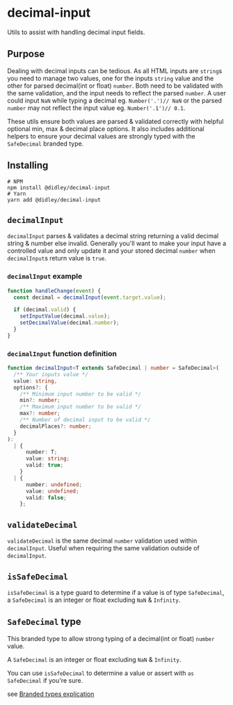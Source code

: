 # decimal-input

Utils to assist with handling decimal input fields.

## Purpose

Dealing with decimal inputs can be tedious. As all HTML inputs are `string`s you need to manage two values, one for the inputs `string` value and the other for parsed decimal(int or float) `number`. Both need to be validated with the same validation, and the input needs to reflect the parsed `number`. A user could input `NaN` while typing a decimal eg. `Number('.')// NaN` or the parsed `number` may not reflect the input value eg. `Number('.1')// 0.1`.

These utils ensure both values are parsed & validated correctly with helpful optional min, max & decimal place options. It also includes additional helpers to ensure your decimal values are strongly typed with the `SafeDecimal` branded type.

## Installing

```shell
# NPM
npm install @didley/decimal-input
# Yarn
yarn add @didley/decimal-input
```

## `decimalInput`

`decimalInput` parses & validates a decimal string returning a valid decimal string & number else invalid. Generally you'll want to make your input have a controlled value and only update it and your stored decimal `number` when `decimalInput`s return value is `true`.

### `decimalInput` example

```ts
function handleChange(event) {
  const decimal = decimalInput(event.target.value);

  if (decimal.valid) {
    setInputValue(decimal.value);
    setDecimalValue(decimal.number);
  }
}
```

### `decimalInput` function definition

```ts
function decimalInput<T extends SafeDecimal | number = SafeDecimal>(
  /** Your inputs value */
  value: string,
  options?: {
    /** Minimum input number to be valid */
    min?: number;
    /** Maximum input number to be valid */
    max?: number;
    /** Number of decimal input to be valid */
    decimalPlaces?: number;
  }
):
  | {
      number: T;
      value: string;
      valid: true;
    }
  | {
      number: undefined;
      value: undefined;
      valid: false;
    };
```

## `validateDecimal`

`validateDecimal` is the same decimal `number` validation used within `decimalInput`. Useful when requiring the same validation outside of `decimalInput`.

## `isSafeDecimal`

`isSafeDecimal` is a type guard to determine if a value is of type `SafeDecimal`, a `SafeDecimal` is an integer or float excluding `NaN` & `Infinity`.

## `SafeDecimal` type

This branded type to allow strong typing of a decimal(int or float) `number` value.

A `SafeDecimal` is an integer or float excluding `NaN` & `Infinity`.

You can use `isSafeDecimal` to determine a value or assert with `as SafeDecimal` if you're sure.

see [Branded types explication](https://egghead.io/blog/using-branded-types-in-typescript)
